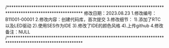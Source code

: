 /**********************************************************************************************************
修改日期：2023.08.23
1.修改编号：B11001-00001
2.修改内容：创建代码库，首次提交
3.修改细节：
  1).添加了RTC以及LED驱动
  2).使用SES作为IDE
  3).修改了IDE的颜色风格
  4).上传github
4.修改备注：NULL
/**********************************************************************************************************
